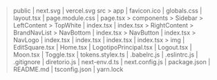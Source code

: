   > public
    | next.svg
    | vercel.svg
  > src
    > app
      | favicon.ico
      | globals.css
      | layout.tsx
      | page.module.css
      | page.tsx
    > components
      > Sidebar
        > LeftContent
          > TopWhite
            | index.tsx
          | index.tsx
        > RightContent
          > BrandNavList
            > NavBottom
              | index.tsx
            > NavButton
              | index.tsx
            > NavLogo
              | index.tsx
            | index.tsx
          | index.tsx
        | index.tsx
    > img
      | EditSquare.tsx
      | Home.tsx
      | LogotipoPrincipal.tsx
      | Logout.tsx
      | Moon.tsx
      | Toggle.tsx
    | tokens.stylex.ts
  | .babelrc.js
  | .eslintrc.js
  | .gitignore
  | diretorio.js
  | next-env.d.ts
  | next.config.js
  | package.json
  | README.md
  | tsconfig.json
  | yarn.lock